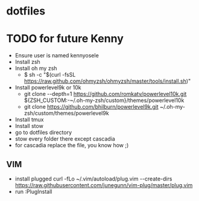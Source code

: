 # dotfiles
# TODO for future Kenny
- Ensure user is named kennyosele
- Install zsh
- Install oh my zsh 
  - $ sh -c "$(curl -fsSL https://raw.github.com/ohmyzsh/ohmyzsh/master/tools/install.sh)"
- Install powerlevel9k or 10k
  - git clone --depth=1 https://github.com/romkatv/powerlevel10k.git ${ZSH_CUSTOM:-~/.oh-my-zsh/custom}/themes/powerlevel10k
  - git clone https://github.com/bhilburn/powerlevel9k.git ~/.oh-my-zsh/custom/themes/powerlevel9k
 - Install tmux
 - Install stow
 - go to dotfiles directory
  - stow every folder there except cascadia
  - for cascadia replace the file, you know how ;)

## VIM
- install plugged
   curl -fLo ~/.vim/autoload/plug.vim --create-dirs https://raw.githubusercontent.com/junegunn/vim-plug/master/plug.vim
- run :PlugInstall 
